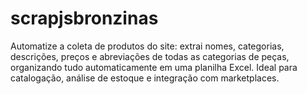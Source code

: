 # scrapjsbronzinas
Automatize a coleta de produtos do site: extrai nomes, categorias, descrições, preços e abreviações de todas as categorias de peças, organizando tudo automaticamente em uma planilha Excel. Ideal para catalogação, análise de estoque e integração com marketplaces.
